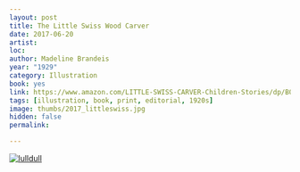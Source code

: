 ```yaml
---
layout: post
title: The Little Swiss Wood Carver
date: 2017-06-20
artist: 
loc: 
author: Madeline Brandeis
year: "1929"
category: Illustration
book: yes
link: https://www.amazon.com/LITTLE-SWISS-CARVER-Children-Stories/dp/B006Y00YDI
tags: [illustration, book, print, editorial, 1920s]
image: thumbs/2017_littleswiss.jpg
hidden: false
permalink:

---
```





<div class="post_image">
	<a href="{{ site.baseurl }}/images/posts/2017_littleswiss/001.jpg" target="_blank">
	<img src="{{ site.baseurl }}/images/posts/2017_littleswiss/001.jpg" alt="lulldull"></a>
</div>